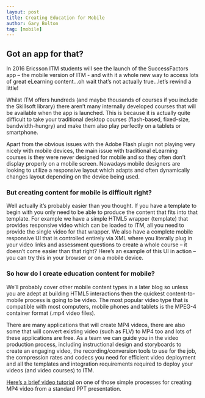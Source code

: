 ```yaml
---
layout: post
title: Creating Education for Mobile
author: Gary Bolton
tag: [mobile]
---
```

## Got an app for that?

In 2016 Ericsson ITM students will see the launch of the SuccessFactors app – the mobile version of ITM - and with it a whole new way to access lots of great eLearning content…oh wait that’s not actually true…let’s rewind a little! 

Whilst ITM offers hundreds (and maybe thousands of courses if you include the Skillsoft library) there aren’t many internally developed courses that will be available when the app is launched.  This is because it is actually quite difficult to take your traditional desktop courses (flash-based, fixed-size, bandwidth-hungry) and make them also play perfectly on a tablets or smartphone.

Apart from the obvious issues with the Adobe Flash plugin not playing very nicely with mobile devices, the main issue with traditional eLearning courses is they were never designed for mobile and so they often don’t display properly on a mobile screen.  Nowadays mobile designers are looking to utilize a responsive layout which adapts and often dynamically changes layout depending on the device being used.  

### But creating content for mobile is difficult right?  

Well actually it’s probably easier than you thought.  If you have a template to begin with you only need to be able to produce the content that fits into that template.  For example we have a simple HTML5 wrapper (template) that provides responsive video which can be loaded to ITM, all you need to provide the single video for that wrapper.  We also have a complete mobile responsive UI that is controlled entirely via XML where you literally plug in your video links and assessment questions to create a whole course – it doesn’t come easier than that right?  Here’s an example of this UI in action – you can try this in your browser or on a mobile device.

### So how do I create education content for mobile?  

We’ll probably cover other mobile content types in a later blog so unless you are adept at building HTML5 interactions then the quickest content-to-mobile process is going to be video.  The most popular video type that is compatible with most computers, mobile phones and tablets is the MPEG-4 container format (.mp4 video files).  

There are many applications that will create MP4 videos, there are also some that will convert existing video (such as FLV) to MP4 too and lots of these applications are free.  As a team we can guide you in the video production process, including instructional design and storyboards to create an engaging video, the recording/conversion tools to use for the job, the compression rates and codecs you need for efficient video deployment and all the templates and integration requirements required to deploy your videos (and video courses) to ITM.

[Here’s a brief video tutorial](https://play.ericsson.net/media/t/1_l2uzqykv) on one of those simple processes for creating MP4 video from a standard PPT presentation.

